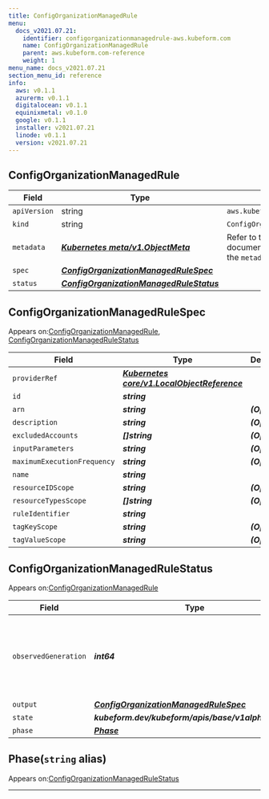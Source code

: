 ```yaml
---
title: ConfigOrganizationManagedRule
menu:
  docs_v2021.07.21:
    identifier: configorganizationmanagedrule-aws.kubeform.com
    name: ConfigOrganizationManagedRule
    parent: aws.kubeform.com-reference
    weight: 1
menu_name: docs_v2021.07.21
section_menu_id: reference
info:
  aws: v0.1.1
  azurerm: v0.1.1
  digitalocean: v0.1.1
  equinixmetal: v0.1.0
  google: v0.1.1
  installer: v2021.07.21
  linode: v0.1.1
  version: v2021.07.21
---
```


## ConfigOrganizationManagedRule
| Field | Type | Description |
| ------ | ----- | ----------- |
| `apiVersion` | string | `aws.kubeform.com/v1alpha1` |
|    `kind` | string | `ConfigOrganizationManagedRule` |
| `metadata` | ***[Kubernetes meta/v1.ObjectMeta](https://v1-18.docs.kubernetes.io/docs/reference/generated/kubernetes-api/v1.18/#objectmeta-v1-meta)***|Refer to the Kubernetes API documentation for the fields of the `metadata` field.|
| `spec` | ***[ConfigOrganizationManagedRuleSpec](#configorganizationmanagedrulespec)***||
| `status` | ***[ConfigOrganizationManagedRuleStatus](#configorganizationmanagedrulestatus)***||
## ConfigOrganizationManagedRuleSpec

Appears on:[ConfigOrganizationManagedRule](#configorganizationmanagedrule), [ConfigOrganizationManagedRuleStatus](#configorganizationmanagedrulestatus)

| Field | Type | Description |
| ------ | ----- | ----------- |
| `providerRef` | ***[Kubernetes core/v1.LocalObjectReference](https://v1-18.docs.kubernetes.io/docs/reference/generated/kubernetes-api/v1.18/#localobjectreference-v1-core)***||
| `id` | ***string***||
| `arn` | ***string***| ***(Optional)*** |
| `description` | ***string***| ***(Optional)*** |
| `excludedAccounts` | ***[]string***| ***(Optional)*** |
| `inputParameters` | ***string***| ***(Optional)*** |
| `maximumExecutionFrequency` | ***string***| ***(Optional)*** |
| `name` | ***string***||
| `resourceIDScope` | ***string***| ***(Optional)*** |
| `resourceTypesScope` | ***[]string***| ***(Optional)*** |
| `ruleIdentifier` | ***string***||
| `tagKeyScope` | ***string***| ***(Optional)*** |
| `tagValueScope` | ***string***| ***(Optional)*** |
## ConfigOrganizationManagedRuleStatus

Appears on:[ConfigOrganizationManagedRule](#configorganizationmanagedrule)

| Field | Type | Description |
| ------ | ----- | ----------- |
| `observedGeneration` | ***int64***| ***(Optional)*** Resource generation, which is updated on mutation by the API Server.|
| `output` | ***[ConfigOrganizationManagedRuleSpec](#configorganizationmanagedrulespec)***| ***(Optional)*** |
| `state` | ***kubeform.dev/kubeform/apis/base/v1alpha1.State***| ***(Optional)*** |
| `phase` | ***[Phase](#phase)***| ***(Optional)*** |
## Phase(`string` alias)

Appears on:[ConfigOrganizationManagedRuleStatus](#configorganizationmanagedrulestatus)

---
